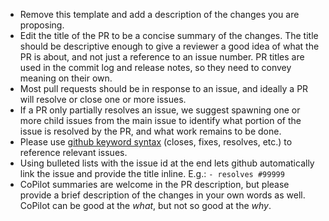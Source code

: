 - Remove this template and add a description of the changes you are proposing.
- Edit the title of the PR to be a concise summary of the changes. The title should
  be descriptive enough to give a reviewer a good idea of what the PR is about, and
  not just a reference to an issue number. PR titles are used in the commit log
  and release notes, so they need to convey meaning on their own.
- Most pull requests should be in response to an issue, and ideally a PR will
  resolve or close one or more issues.
- If a PR only partially resolves an issue,
  we suggest spawning one or more child issues from the main issue to identify what portion
  of the issue is resolved by the PR, and what work remains to be done.
- Please use [github keyword syntax](https://docs.github.com/en/get-started/writing-on-github/working-with-advanced-formatting/using-keywords-in-issues-and-pull-requests)
  (closes, fixes, resolves, etc.) to reference relevant issues.
- Using bulleted lists with the issue id at the end lets github automatically
  link the issue and provide the title inline. E.g.: `- resolves #99999`
- CoPilot summaries are welcome in the PR description, but please provide a brief
description of the changes in your own words as well. CoPilot can be good at the *what*,
but not so good at the *why*.
